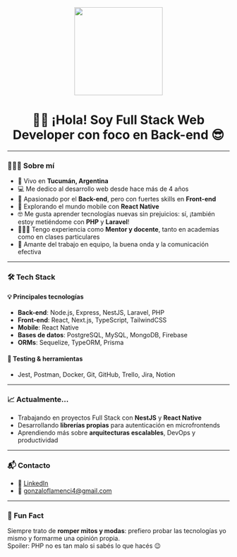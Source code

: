 <div align="center">
  <img src="https://media3.giphy.com/media/L8K62iTDkzGX6/giphy.gif?cid=790b7611f2c104b3e9bef4fcd60be69dc67b5d0882e89af3&rid=giphy.gif&ct=g" height="200" />
  
  # 👋🏾 ¡Hola! Soy Full Stack Web Developer con foco en Back-end 😎
</div>

---

### 🧔🏽‍♂️ Sobre mí

- 📍 Vivo en **Tucumán, Argentina**
- 💻 Me dedico al desarrollo web desde hace más de 4 años
- 🧠 Apasionado por el **Back-end**, pero con fuertes skills en **Front-end**
- 📱 Explorando el mundo mobile con **React Native**
- 🤓 Me gusta aprender tecnologías nuevas sin prejuicios: sí, ¡también estoy metiéndome con **PHP** y **Laravel**!
- 👨🏽‍🏫 Tengo experiencia como **Mentor y docente**, tanto en academias como en clases particulares
- 🤝 Amante del trabajo en equipo, la buena onda y la comunicación efectiva

---

### 🛠️ Tech Stack

#### 💡 Principales tecnologías

- **Back-end**: Node.js, Express, NestJS, Laravel, PHP
- **Front-end**: React, Next.js, TypeScript, TailwindCSS
- **Mobile**: React Native
- **Bases de datos**: PostgreSQL, MySQL, MongoDB, Firebase
- **ORMs**: Sequelize, TypeORM, Prisma

#### 🧪 Testing & herramientas

- Jest, Postman, Docker, Git, GitHub, Trello, Jira, Notion

---

### 📈 Actualmente...

- Trabajando en proyectos Full Stack con **NestJS** y **React Native**
- Desarrollando **librerías propias** para autenticación en microfrontends
- Aprendiendo más sobre **arquitecturas escalables**, DevOps y productividad

---

### 📬 Contacto

- 💼 [LinkedIn](https://www.linkedin.com/in/gonza-flamenci)
- 📧 gonzaloflamenci4@gmail.com

---

### 🙌 Fun Fact

Siempre trato de **romper mitos y modas**: prefiero probar las tecnologías yo mismo y formarme una opinión propia.  
Spoiler: PHP no es tan malo si sabés lo que hacés 😉
